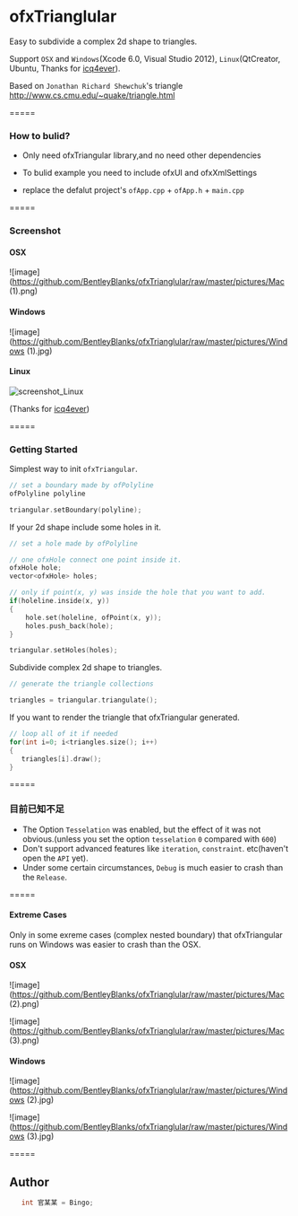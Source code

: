 # ofxTrianglular

Easy to subdivide a complex 2d shape to triangles.<br>

Support ```OSX``` and ```Windows```(Xcode 6.0, Visual Studio 2012), ```Linux```(QtCreator, Ubuntu, Thanks for [icq4ever](https://github.com/icq4ever)).<br>

Based on ```Jonathan Richard Shewchuk```'s triangle http://www.cs.cmu.edu/~quake/triangle.html<br>

=====

### How to bulid?

* Only need ofxTriangular library,and no need other dependencies<br>


* To bulid example you need to include ofxUI and ofxXmlSettings<br>


* replace the defalut project's ```ofApp.cpp``` + ```ofApp.h``` + ```main.cpp```<br>

=====

### Screenshot

#### OSX

![image](https://github.com/BentleyBlanks/ofxTrianglular/raw/master/pictures/Mac (1).png)

#### Windows

![image](https://github.com/BentleyBlanks/ofxTrianglular/raw/master/pictures/Windows (1).jpg)

#### Linux

![screenshot_Linux](https://cloud.githubusercontent.com/assets/530796/12534737/160ac166-c2a9-11e5-8576-92796b94cf6b.png)

(Thanks for [icq4ever](https://github.com/icq4ever))

=====

### Getting Started

Simplest way to init ```ofxTriangular```.

``` c
// set a boundary made by ofPolyline
ofPolyline polyline

triangular.setBoundary(polyline);
```

If your 2d shape include some holes in it.

``` c
// set a hole made by ofPolyline

// one ofxHole connect one point inside it.
ofxHole hole;
vector<ofxHole> holes;

// only if point(x, y) was inside the hole that you want to add.
if(holeline.inside(x, y))
{
    hole.set(holeline, ofPoint(x, y));
    holes.push_back(hole);
}

triangular.setHoles(holes);
```

Subdivide complex 2d shape to triangles.

``` c
// generate the triangle collections

triangles = triangular.triangulate();
```

If you want to render the triangle that ofxTriangular generated.

``` c
// loop all of it if needed
for(int i=0; i<triangles.size(); i++)
{
   triangles[i].draw();
}
```

=====

### 目前已知不足

* The Option ```Tesselation``` was enabled, but the effect of it was not obvious.(unless you set the option ```tesselation```  ```0``` compared with ```600```)<br>
* Don't support advanced features like ```iteration```, ```constraint```. etc(haven't open the ```API``` yet).<br>
* Under some certain circumstances, ```Debug``` is much easier to crash than the ```Release```.

=====

#### Extreme Cases

Only in some exreme cases (complex nested boundary) that ofxTriangular runs on Windows was easier to crash than the OSX.

#### OSX

![image](https://github.com/BentleyBlanks/ofxTrianglular/raw/master/pictures/Mac (2).png)

![image](https://github.com/BentleyBlanks/ofxTrianglular/raw/master/pictures/Mac (3).png)

#### Windows

![image](https://github.com/BentleyBlanks/ofxTrianglular/raw/master/pictures/Windows (2).jpg)

![image](https://github.com/BentleyBlanks/ofxTrianglular/raw/master/pictures/Windows (3).jpg)



=====

## Author

``` c
   int 官某某 = Bingo;
```